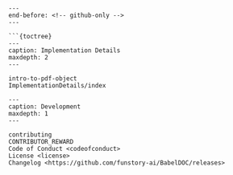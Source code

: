```{include} ../README.md
---
end-before: <!-- github-only -->
---

```{toctree}
---
caption: Implementation Details
maxdepth: 2
---

intro-to-pdf-object
ImplementationDetails/index
```

```{toctree}
---
caption: Development
maxdepth: 1
---

contributing
CONTRIBUTOR_REWARD
Code of Conduct <codeofconduct>
License <license>
Changelog <https://github.com/funstory-ai/BabelDOC/releases>
```
